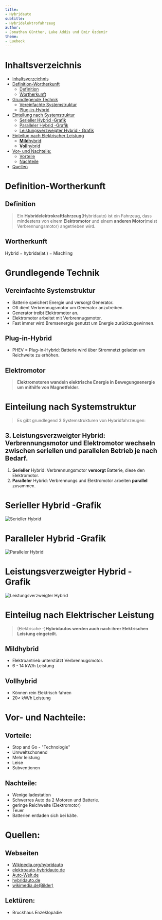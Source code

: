 ```yaml
---
title:
- Hybridauto
subtitle:
- Hybridelektrofahrzeug
author:
- Jonathan Günther, Luke Addis und Emir Özdemir
theme:
- Luebeck
---
```


# Inhaltsverzeichnis

   * [Inhaltsverzeichnis](#inhaltsverzeichnis)
   * [Definition-Wortherkunft](#definition-wortherkunft)
      * [Definition](#definition)
      * [Wortherkunft](#wortherkunft)
   * [Grundlegende Technik](#grundlegende-technik)
      * [Vereinfachte Systemstruktur](#vereinfachte-systemstruktur)
      * [Plug-in-Hybrid](#plug-in-hybrid)
   * [Einteilung nach Systemstruktur](#einteilung-nach-systemstruktur)
      * [Serieller Hybrid -Grafik](#serieller-hybrid--grafik)
      * [Paralleler Hybrid -Grafik](#paralleler-hybrid--grafik)
      * [Leistungsverzweigter Hybrid - Grafik](#leistungsverzweigter-hybrid---grafik)
   * [Einteilug nach Elektrischer Leistung](#einteilug-nach-elektrischer-leistung)
      * [<strong>Mild</strong>hybrid](#mildhybrid)
      * [<strong>Voll</strong>hybrid](#vollhybrid)
   * [Vor- und Nachteile:](#vor--und-nachteile)
      * [Vorteile](#vorteile)
      * [Nachteile](#nachteile)
   * [Quellen](#quellen)



# Definition-Wortherkunft
## Definition

> Ein **Hybridelektrokraftfahrzeug**(Hybridauto) ist ein Fahrzeug, dass mindestens von einem **Elektromotor** und einem **anderen Motor**(meist Verbrennungsmotor) angetrieben wird.


## Wortherkunft

Hybrid = hybrida(lat.) = Mischling

# Grundlegende Technik

## Vereinfachte Systemstruktur
- Batterie speichert Energie und versorgt Generator.
- Oft dient Verbrennugsmotor um Generator anzutreiben.
- Generator treibt Elektromotor an. 
- Elektromotor arbeitet mit Verbrennugsmotor.
- Fast immer wird Bremsenergie genutzt um Energie zurückzugewinnen.

## Plug-in-Hybrid
- PHEV = Plug-in-Hybrid: Batterie wird über Stromnetzt geladen um Reichweite zu erhöhen.

## Elektromotor 
 > **Elektromotoren wandeln elektrische Energie in Bewegungsenergie um mithilfe von Magnetfelder**. 

# Einteilung nach Systemstruktur
> Es gibt grundlegend 3 Systemstrukturen von Hybridfahrzeugen:

## 3. **Leistungsverzweigter** Hybrid: Verbrennungsmotor und Elektromotor wechseln zwischen seriellen und parallelen Betrieb je nach **Bedarf**.
 1. **Serieller** Hybrid: Verbrennungsmotor **versorgt** Batterie, diese den Elektromotor.
 2. **Paralleler** Hybrid: Verbrennungs und Elektromotor arbeiten **parallel** zusammen.

# Serieller Hybrid -Grafik
![Serieller Hybrid](img/serieller.jpg)

# Paralleler Hybrid -Grafik
![Paralleler Hybrid](img/paralleler.jpg)

# Leistungsverzweigter Hybrid - Grafik
![Leistungsverzweigter Hybrid](img/leistungsverzweigter.jpg)


# Einteilug nach Elektrischer Leistung

  > (Elektrische -)**Hybridautos werden auch nach ihrer Elektrischen Leistung eingeteilt.**


## **Mild**hybrid 
  - Elektroantrieb unterstützt Verbrennugsmotor.
  - 6 - 14 kW/h Leistung

## **Voll**hybrid 
  - Können rein Elektrisch fahren 
  - 20< kW/h Leistung

# Vor- und Nachteile: 

## Vorteile: 

- Stop and Go - "Technologie"
- Umweltschonend 
- Mehr leistung
- Leise
- Subventionen

## Nachteile:

- Wenige ladestation
- Schwerres Auto da 2 Motoren und Batterie.
- geringe Reichweite (Elektromotor)
- Teuer
- Batterien entladen sich bei kälte.

# Quellen:
## Webseiten
- [Wikipedia.org/hybridauto](https://de.wikipedia.org/wiki/Hybridelektrokraftfahrzeug)
- [elektroauto-hybridauto.de](http://www.elektroauto-hybridauto.de)
- [Auto-Welt.de](https://www.die-auto-welt.de/ratgeber/hybridfahrzeuge-vor-und-nachteile)
- [hybridauto.de](hybridauto.de)
- [wikimedia.de(Bilder)](commons.wikimedia.org/wiki/File:Prius2004.JPG)

## Lektüren:
  - Bruckhaus Enzeklopädie
